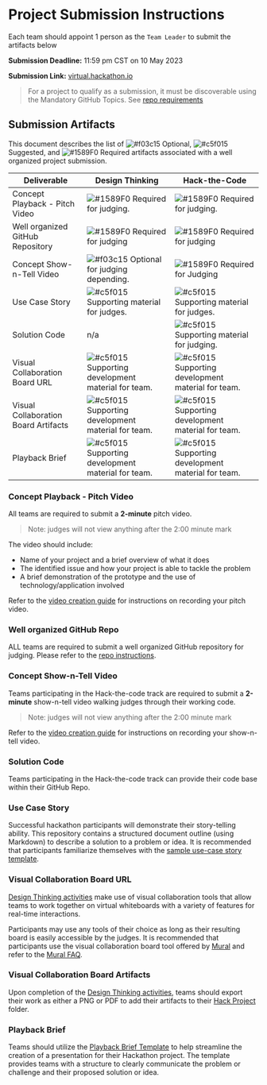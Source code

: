 # Project Submission Instructions

Each team should appoint 1 person as the `Team Leader` to submit the artifacts below

**Submission Deadline:** 11:59 pm CST on 10 May 2023

**Submission Link:** [virtual.hackathon.io](virtual.hackathon.io)

>For a project to qualify as a submission, it must be discoverable using the Mandatory GitHub Topics. See [repo requirements](./repo-requirements.md)

## Submission Artifacts
This document describes the list of ![#f03c15](https://via.placeholder.com/15/f03c15/f03c15.png) Optional, ![#c5f015](https://via.placeholder.com/15/c5f015/c5f015.png) Suggested, and ![#1589F0](https://via.placeholder.com/15/1589F0/1589F0.png) Required artifacts associated with a well organized project submission. 

| Deliverable | Design Thinking | Hack-the-Code
| --- | --- |--- |
| Concept Playback - Pitch Video|  ![#1589F0](https://via.placeholder.com/15/1589F0/1589F0.png) Required for judging. | ![#1589F0](https://via.placeholder.com/15/1589F0/1589F0.png) Required for judging. |
| Well organized GitHub Repository | ![#1589F0](https://via.placeholder.com/15/1589F0/1589F0.png) Required for judging | ![#1589F0](https://via.placeholder.com/15/1589F0/1589F0.png) Required for judging |
| Concept Show-n-Tell Video | ![#f03c15](https://via.placeholder.com/15/f03c15/f03c15.png) Optional for judging depending. | ![#1589F0](https://via.placeholder.com/15/1589F0/1589F0.png) Required for Judging |
| Use Case Story | ![#c5f015](https://via.placeholder.com/15/c5f015/c5f015.png) Supporting material for judges. | ![#c5f015](https://via.placeholder.com/15/c5f015/c5f015.png) Supporting material for judges. |
| Solution Code | n/a | ![#c5f015](https://via.placeholder.com/15/c5f015/c5f015.png) Supporting material for judging. |
| Visual Collaboration Board URL | ![#c5f015](https://via.placeholder.com/15/c5f015/c5f015.png) Supporting development material for team. | ![#c5f015](https://via.placeholder.com/15/c5f015/c5f015.png) Supporting development material for team.
| Visual Collaboration Board Artifacts | ![#c5f015](https://via.placeholder.com/15/c5f015/c5f015.png) Supporting development material for team. | ![#c5f015](https://via.placeholder.com/15/c5f015/c5f015.png) Supporting development material for team.
| Playback Brief| ![#c5f015](https://via.placeholder.com/15/c5f015/c5f015.png) Supporting development material for team. | ![#c5f015](https://via.placeholder.com/15/c5f015/c5f015.png) Supporting development material for team.

### Concept Playback - Pitch Video
All teams are required to submit a **2-minute** pitch video. 
>Note: judges will not view anything after the 2:00 minute mark

The video should include:

* Name of your project and a brief overview of what it does
* The identified issue and how your project is able to tackle the problem
* A brief demonstration of the prototype and the use of technology/application involved 

Refer to the [video creation guide](./video-creation-guide.md) for instructions on recording your pitch video.

### Well organized GitHub Repo
ALL teams are required to submit a well organized GitHub repository for judging. Please refer to the [repo instructions](./repo-instructions.md).

### Concept Show-n-Tell Video 

Teams participating in the Hack-the-code track are required to submit a **2-minute** show-n-tell video walking judges through their working code. 
>Note: judges will not view anything after the 2:00 minute mark

Refer to the [video creation guide](./video-creation-guide.md) for instructions on recording your show-n-tell video.

### Solution Code

Teams participating in the Hack-the-code track can provide their code base within their GitHub Repo.

### Use Case Story
Successful hackathon participants will demonstrate their story-telling ability. This repository contains a structured document outline (using Markdown) to describe a solution to a problem or idea. It is recommended that participants familiarize themselves with the [sample use-case story template](../challenges/challenge1/usecase/story-template.md).

### Visual Collaboration Board URL
[Design Thinking activities](./design-thinking-artifacts.md) make use of visual collaboration tools that allow teams to work together on virtual whiteboards with a variety of features for real-time interactions. 

Participants may use any tools of their choice as long as their resulting board is easily accessible by the judges. It is recommended that participants use the visual collaboration board tool offered by [Mural](./mural/mural-instructions.md) and refer to the [Mural FAQ](./mural/mural-faq.md).

### Visual Collaboration Board Artifacts
Upon completion of the [Design Thinking activities](./design-thinking-artifacts.md), teams should export their work as either a PNG or PDF to add their artifacts to their [Hack Project](../hackproject/) folder.

### Playback Brief

Teams should utilize the [Playback Brief Template](../challenges/common/presentations/gaad-hackathon-playback-template.pptx) to help streamline the creation of a presentation for their Hackathon project. The template provides teams with a structure to clearly communicate the problem or challenge and their proposed solution or idea. 
